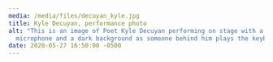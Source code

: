 ```yaml
---
media: /media/files/decuyan_kyle.jpg
title: Kyle Decuyan, performance photo
alt: "This is an image of Poet Kyle Decuyan performing on stage with a
  microphone and a dark background as someone behind him plays the keyboard. "
date: 2020-05-27 16:50:00 -0500
---
```


